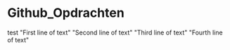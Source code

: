 # Github_Opdrachten
test
"First line of text" 
"Second line of text" 
"Third line of text" 
"Fourth line of text" 
